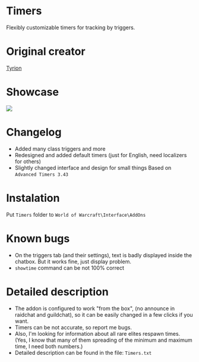 # Timers
Flexibly customizable timers for tracking by triggers.

# Original creator
[Tyrion](https://wow.curseforge.com/projects/advanced-timers)

# Showcase
![](http://imagehost.spark-media.ru/iu/90/56/9056386D-A58B-DB21-4CFF-498771C99A22.png)

# Changelog
* Added many class triggers and more
* Redesigned and added default timers (just for English, need localizers for others)  
* Slightly changed interface and design for small things
Based on `Advanced Timers 3.43`

# Instalation
Put `Timers` folder to `World of Warcraft\Interface\AddOns`

# Known bugs
* On the triggers tab (and their settings), text is badly displayed inside the chatbox. But it works fine, just display problem.
* `showtime` command can be not 100% correct

# Detailed description
* The addon is configured to work "from the box", (no announce in raidchat and guildchat), so it can be easily changed in a few clicks if you want.
* Timers can be not accurate, so report me bugs.
* Also, I'm looking for information about all rare elites respawn times. (Yes, I know that many of them spreading of the minimum and maximum time, I need both numbers.)
* Detailed description can be found in the file: `Timers.txt`
